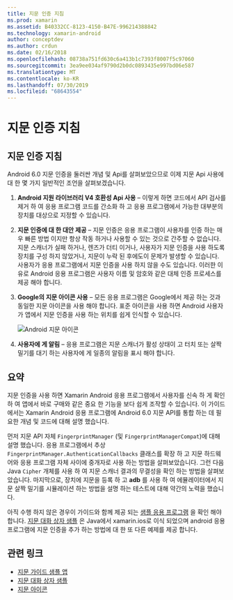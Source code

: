```yaml
---
title: 지문 인증 지침
ms.prod: xamarin
ms.assetid: B40332CC-8123-4150-B47E-996214388842
ms.technology: xamarin-android
author: conceptdev
ms.author: crdun
ms.date: 02/16/2018
ms.openlocfilehash: 08738a751fd630c6a413b1c7393f8007f5c97060
ms.sourcegitcommit: 3ea9ee034af9790d2b0dc0893435e997bd06e587
ms.translationtype: MT
ms.contentlocale: ko-KR
ms.lasthandoff: 07/30/2019
ms.locfileid: "68643554"
---
```

# <a name="fingerprint-authentication-guidance"></a>지문 인증 지침

## <a name="fingerprint-authentication-guidance"></a>지문 인증 지침

Android 6.0 지문 인증을 둘러싼 개념 및 Api를 살펴보았으므로 이제 지문 Api 사용에 대 한 몇 가지 일반적인 조언을 살펴보겠습니다.

1. **Android 지원 라이브러리 V4 호환성 Api 사용** &ndash; 이렇게 하면 코드에서 API 검사를 제거 하 여 응용 프로그램 코드를 간소화 하 고 응용 프로그램에서 가능한 대부분의 장치를 대상으로 지정할 수 있습니다.
2. **지문 인증에 대 한 대안 제공** &ndash; 지문 인증은 응용 프로그램이 사용자를 인증 하는 매우 빠른 방법 이지만 항상 작동 하거나 사용할 수 있는 것으로 간주할 수 없습니다. 지문 스캐너가 실패 하거나, 렌즈가 더티 이거나, 사용자가 지문 인증을 사용 하도록 장치를 구성 하지 않았거나, 지문이 누락 된 후에도이 문제가 발생할 수 있습니다. 사용자가 응용 프로그램에서 지문 인증을 사용 하지 않을 수도 있습니다. 이러한 이유로 Android 응용 프로그램은 사용자 이름 및 암호와 같은 대체 인증 프로세스를 제공 해야 합니다.
3. **Google의 지문 아이콘 사용** &ndash; 모든 응용 프로그램은 Google에서 제공 하는 것과 동일한 지문 아이콘을 사용 해야 합니다. 표준 아이콘을 사용 하면 Android 사용자가 앱에서 지문 인증을 사용 하는 위치를 쉽게 인식할 수 있습니다. 
    
    ![Android 지문 아이콘](summary-images/ic-fp-40px.png)
    
4. **사용자에 게 알림** &ndash; 응용 프로그램은 지문 스캐너가 활성 상태이 고 터치 또는 살짝 밀기를 대기 하는 사용자에 게 일종의 알림을 표시 해야 합니다. 

## <a name="summary"></a>요약

지문 인증을 사용 하면 Xamarin Android 응용 프로그램에서 사용자를 신속 하 게 확인 하 여 앱에서 바로 구매와 같은 중요 한 기능을 보다 쉽게 조작할 수 있습니다. 이 가이드에서는 Xamarin Android 응용 프로그램에 Android 6.0 지문 API를 통합 하는 데 필요한 개념 및 코드에 대해 설명 했습니다.

먼저 지문 API 자체 `FingerprintManager` (및 `FingerprintManagerCompat`)에 대해 설명 했습니다. 응용 프로그램에서 추상 `FingerprintManager.AuthenticationCallbacks` 클래스를 확장 하 고 지문 하드웨어와 응용 프로그램 자체 사이에 중개자로 사용 하는 방법을 살펴보았습니다. 그런 다음 Java `Cipher` 개체를 사용 하 여 지문 스캐너 결과의 무결성을 확인 하는 방법을 살펴보았습니다. 마지막으로, 장치에 지문을 등록 하 고 **adb** 를 사용 하 여 에뮬레이터에서 지문 살짝 밀기를 시뮬레이션 하는 방법을 설명 하는 테스트에 대해 약간의 노력을 했습니다. 

아직 수행 하지 않은 경우이 가이드와 함께 제공 되는 [샘플 응용 프로그램](https://github.com/xamarin/monodroid-samples/tree/master/FingerprintGuide) 을 확인 해야 합니다. [지문 대화 상자 샘플](https://docs.microsoft.com/samples/xamarin/monodroid-samples/android-m-fingerprintdialog) 은 Java에서 xamarin.ios로 이식 되었으며 android 응용 프로그램에 지문 인증을 추가 하는 방법에 대 한 또 다른 예제를 제공 합니다.



## <a name="related-links"></a>관련 링크

- [지문 가이드 샘플 앱](https://github.com/xamarin/monodroid-samples/tree/master/FingerprintGuide)
- [지문 대화 상자 샘플](https://docs.microsoft.com/samples/xamarin/monodroid-samples/android-m-fingerprintdialog)
- [지문 아이콘](https://raw.githubusercontent.com/xamarin/monodroid-samples/master/FingerprintGuide/FingerprintSampleApp/Resources/drawable-hdpi/ic_fp_40px.png)
